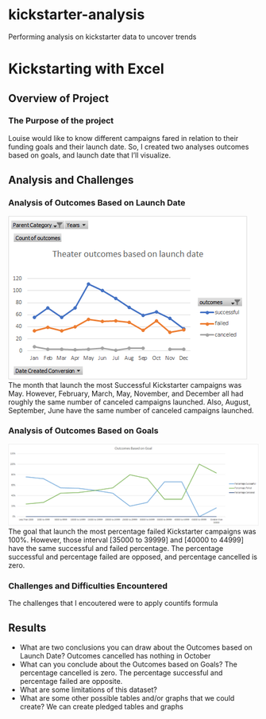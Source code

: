 # kickstarter-analysis
Performing analysis on kickstarter data to uncover trends
# Kickstarting with Excel
## Overview of Project
### The Purpose of the project 
Louise would like to know different campaigns fared in relation to their funding goals and their launch date. So, I created two analyses outcomes based on goals, and launch date that I’ll visualize.
## Analysis and Challenges
### Analysis of Outcomes Based on Launch Date
![Therater Outcomes_vs_Launch](https://github.com/MichaelAnalytic/kickstarter-analysis/blob/main/Ressources%201/Theater_Outcomes_vs_Launch.png)
The month that launch the most Successful Kickstarter campaigns was May. However, February, March, May, November, and December all had roughly the same number of canceled campaigns launched. Also, August, September, June have the same number of canceled campaigns launched.
### Analysis of Outcomes Based on Goals
![Outcomes_vs_Goal](https://github.com/MichaelAnalytic/kickstarter-analysis/blob/main/Ressources%201/Outcomes_vs_Goal.png)
 The goal that launch the most percentage failed Kickstarter campaigns was 100%. However, those interval [35000 to 39999] and [40000 to 44999] have the same successful and failed percentage. The percentage successful and percentage failed are opposed, and percentage cancelled is zero.
### Challenges and Difficulties Encountered
The challenges that I encoutered were to apply countifs formula 
## Results
- What are two conclusions you can draw about the Outcomes based on Launch Date?
Outcomes cancelled has nothing in October  
- What can you conclude about the Outcomes based on Goals?
The percentage cancelled is zero. The percentage successful and percentage failed are opposite.
- What are some limitations of this dataset?
- What are some other possible tables and/or graphs that we could create?
We can create pledged tables and graphs

